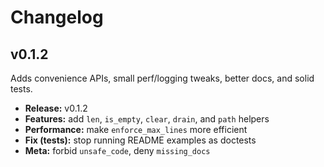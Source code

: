 # Changelog

## v0.1.2

Adds convenience APIs, small perf/logging tweaks, better docs, and solid tests.

* **Release:** v0.1.2
* **Features:** add `len`, `is_empty`, `clear`, `drain`, and `path` helpers
* **Performance:** make `enforce_max_lines` more efficient
* **Fix (tests):** stop running README examples as doctests
* **Meta:** forbid `unsafe_code`, deny `missing_docs`

